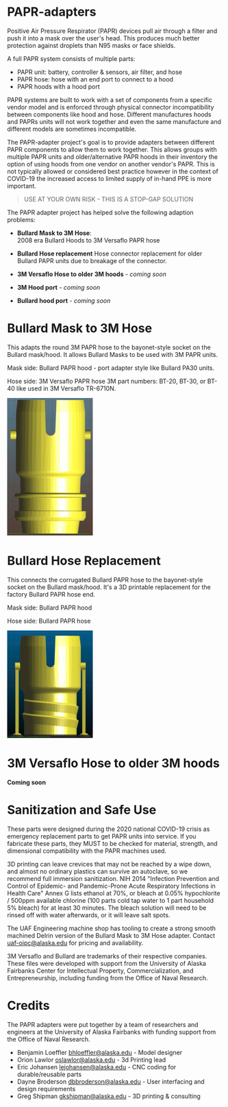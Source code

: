 # PAPR-adapters

Positive Air Pressure Respirator (PAPR) devices pull air through a filter and push it into a mask over the user's head.  This produces much better protection against droplets than N95 masks or face shields.

A full PAPR system consists of multiple parts:
 * PAPR unit: battery, controller & sensors, air filter, and hose
 * PAPR hose: hose with an end port to connect to a hood
 * PAPR hoods with a hood port

PAPR systems are built to work with a set of components from a specific vendor model and is enforced through physical connector incompatibility between components like hood and hose. Different manufactures hoods and PAPRs units will not work together and even the same manufacture and different models are sometimes incompatible.

The PAPR-adapter project's goal is to provide adapters between different PAPR components to allow them to work together. This allows groups with multiple PAPR units and older/alternative PAPR hoods in their inventory the option of using hoods from one vendor on another vendor's PAPR. This is not typically allowed or considered best practice however in the context of COVID-19 the increased access to limited supply of in-hand PPE is more important.

> USE AT YOUR OWN RISK - THIS IS A STOP-GAP SOLUTION

The PAPR adapter project has helped solve the following adaption problems:

- **Bullard Mask to 3M Hose**:  
  2008 era Bullard Hoods to 3M Versaflo PAPR hose

- **Bullard Hose replacement**
  Hose connector replacement for older Bullard PAPR units due to breakage of the connector.

- **3M Versaflo Hose to older 3M hoods** -  _coming soon_
- **3M Hood port** - _coming soon_
- **Bullard hood port** - _coming soon_


# Bullard Mask to 3M Hose
This adapts the round 3M PAPR hose to the bayonet-style socket on the Bullard mask/hood.  It allows Bullard Masks to be used with 3M PAPR units.

Mask side: Bullard PAPR hood - port adapter style like Bullard PA30 units.

Hose side: 3M Versaflo PAPR hose
  3M part numbers: BT-20, BT-30, or BT-40 like used in 3M Versaflo TR-6710N.

![Top: bayonet-style Bullard mask connector.  Bottom: 3M hose connector.](Bullard_Mask_to_3M_Hose/part-200x.jpg)

# Bullard Hose Replacement
This connects the corrugated Bullard PAPR hose to the bayonet-style socket on the Bullard mask/hood.  It's a 3D printable replacement for the factory Bullard PAPR hose end.

Mask side: Bullard PAPR hood

Hose side: Bullard PAPR hose

![Top: bayonet-style Bullard mask connector.  Bottom: corrugated Bullard hose connector.](Bullard_Hose_Replacement/printable-200x.jpg)

# 3M Versaflo Hose to older 3M hoods

__Coming soon__

# Sanitization and Safe Use
These parts were designed during the 2020 national COVID-19 crisis as emergency replacement parts to get PAPR units into service.  If you fabricate these parts, they MUST to be checked for material, strength, and dimensional compatibility with the PAPR machines used.  

3D printing can leave crevices that may not be reached by a wipe down, and almost no ordinary plastics can survive an autoclave, so we recommend full immersion sanitization.  NIH 2014 "Infection Prevention and Control of Epidemic- and Pandemic-Prone Acute Respiratory Infections in Health Care" Annex G lists ethanol at 70%, or bleach at 0.05% hypochlorite / 500ppm available chlorine (100 parts cold tap water to 1 part household 5% bleach) for at least 30 minutes.  The bleach solution will need to be rinsed off with water afterwards, or it will leave salt spots.

The UAF Engineering machine shop has tooling to create a strong smooth machined Delrin version of the Bullard Mask to 3M Hose adapter.  Contact uaf-oipc@alaska.edu for pricing and availability.

3M Versaflo and Bullard are trademarks of their respective companies.  These files were developed with support from the University of Alaska Fairbanks Center for Intellectual Property, Commercialization, and Entrepreneurship, including funding from the Office of Naval Research.

# Credits

The PAPR adapters were put together by a team of researchers and engineers at the University of Alaska Fairbanks with funding support from the Office of Naval Research.

* Benjamin Loeffler <bhloeffler@alaska.edu> - Model designer
* Orion Lawlor <oslawlor@alaska.edu> - 3d Printing lead
* Eric Johansen <lejohansen@alaska.edu> - CNC coding for durable/reusable parts
* Dayne Broderson <dbbroderson@alaska.edu> - User interfacing and design requirements
* Greg Shipman <gkshipman@alaska.edu> - 3D printing & consulting
